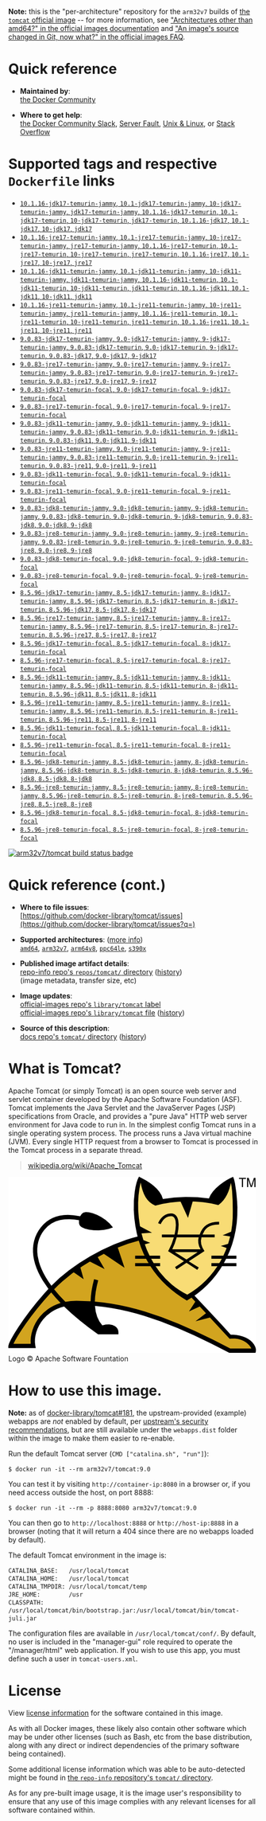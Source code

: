 <!--

********************************************************************************

WARNING:

    DO NOT EDIT "tomcat/README.md"

    IT IS AUTO-GENERATED

    (from the other files in "tomcat/" combined with a set of templates)

********************************************************************************

-->

**Note:** this is the "per-architecture" repository for the `arm32v7` builds of [the `tomcat` official image](https://hub.docker.com/_/tomcat) -- for more information, see ["Architectures other than amd64?" in the official images documentation](https://github.com/docker-library/official-images#architectures-other-than-amd64) and ["An image's source changed in Git, now what?" in the official images FAQ](https://github.com/docker-library/faq#an-images-source-changed-in-git-now-what).

# Quick reference

-	**Maintained by**:  
	[the Docker Community](https://github.com/docker-library/tomcat)

-	**Where to get help**:  
	[the Docker Community Slack](https://dockr.ly/comm-slack), [Server Fault](https://serverfault.com/help/on-topic), [Unix & Linux](https://unix.stackexchange.com/help/on-topic), or [Stack Overflow](https://stackoverflow.com/help/on-topic)

# Supported tags and respective `Dockerfile` links

-	[`10.1.16-jdk17-temurin-jammy`, `10.1-jdk17-temurin-jammy`, `10-jdk17-temurin-jammy`, `jdk17-temurin-jammy`, `10.1.16-jdk17-temurin`, `10.1-jdk17-temurin`, `10-jdk17-temurin`, `jdk17-temurin`, `10.1.16-jdk17`, `10.1-jdk17`, `10-jdk17`, `jdk17`](https://github.com/docker-library/tomcat/blob/a660cb89eebedecb9e40aa1fca003b5f42ef7462/10.1/jdk17/temurin-jammy/Dockerfile)
-	[`10.1.16-jre17-temurin-jammy`, `10.1-jre17-temurin-jammy`, `10-jre17-temurin-jammy`, `jre17-temurin-jammy`, `10.1.16-jre17-temurin`, `10.1-jre17-temurin`, `10-jre17-temurin`, `jre17-temurin`, `10.1.16-jre17`, `10.1-jre17`, `10-jre17`, `jre17`](https://github.com/docker-library/tomcat/blob/a660cb89eebedecb9e40aa1fca003b5f42ef7462/10.1/jre17/temurin-jammy/Dockerfile)
-	[`10.1.16-jdk11-temurin-jammy`, `10.1-jdk11-temurin-jammy`, `10-jdk11-temurin-jammy`, `jdk11-temurin-jammy`, `10.1.16-jdk11-temurin`, `10.1-jdk11-temurin`, `10-jdk11-temurin`, `jdk11-temurin`, `10.1.16-jdk11`, `10.1-jdk11`, `10-jdk11`, `jdk11`](https://github.com/docker-library/tomcat/blob/a660cb89eebedecb9e40aa1fca003b5f42ef7462/10.1/jdk11/temurin-jammy/Dockerfile)
-	[`10.1.16-jre11-temurin-jammy`, `10.1-jre11-temurin-jammy`, `10-jre11-temurin-jammy`, `jre11-temurin-jammy`, `10.1.16-jre11-temurin`, `10.1-jre11-temurin`, `10-jre11-temurin`, `jre11-temurin`, `10.1.16-jre11`, `10.1-jre11`, `10-jre11`, `jre11`](https://github.com/docker-library/tomcat/blob/a660cb89eebedecb9e40aa1fca003b5f42ef7462/10.1/jre11/temurin-jammy/Dockerfile)
-	[`9.0.83-jdk17-temurin-jammy`, `9.0-jdk17-temurin-jammy`, `9-jdk17-temurin-jammy`, `9.0.83-jdk17-temurin`, `9.0-jdk17-temurin`, `9-jdk17-temurin`, `9.0.83-jdk17`, `9.0-jdk17`, `9-jdk17`](https://github.com/docker-library/tomcat/blob/10b7fac0da8220b0ecd528c55f0f0fb229d92880/9.0/jdk17/temurin-jammy/Dockerfile)
-	[`9.0.83-jre17-temurin-jammy`, `9.0-jre17-temurin-jammy`, `9-jre17-temurin-jammy`, `9.0.83-jre17-temurin`, `9.0-jre17-temurin`, `9-jre17-temurin`, `9.0.83-jre17`, `9.0-jre17`, `9-jre17`](https://github.com/docker-library/tomcat/blob/10b7fac0da8220b0ecd528c55f0f0fb229d92880/9.0/jre17/temurin-jammy/Dockerfile)
-	[`9.0.83-jdk17-temurin-focal`, `9.0-jdk17-temurin-focal`, `9-jdk17-temurin-focal`](https://github.com/docker-library/tomcat/blob/10b7fac0da8220b0ecd528c55f0f0fb229d92880/9.0/jdk17/temurin-focal/Dockerfile)
-	[`9.0.83-jre17-temurin-focal`, `9.0-jre17-temurin-focal`, `9-jre17-temurin-focal`](https://github.com/docker-library/tomcat/blob/10b7fac0da8220b0ecd528c55f0f0fb229d92880/9.0/jre17/temurin-focal/Dockerfile)
-	[`9.0.83-jdk11-temurin-jammy`, `9.0-jdk11-temurin-jammy`, `9-jdk11-temurin-jammy`, `9.0.83-jdk11-temurin`, `9.0-jdk11-temurin`, `9-jdk11-temurin`, `9.0.83-jdk11`, `9.0-jdk11`, `9-jdk11`](https://github.com/docker-library/tomcat/blob/10b7fac0da8220b0ecd528c55f0f0fb229d92880/9.0/jdk11/temurin-jammy/Dockerfile)
-	[`9.0.83-jre11-temurin-jammy`, `9.0-jre11-temurin-jammy`, `9-jre11-temurin-jammy`, `9.0.83-jre11-temurin`, `9.0-jre11-temurin`, `9-jre11-temurin`, `9.0.83-jre11`, `9.0-jre11`, `9-jre11`](https://github.com/docker-library/tomcat/blob/10b7fac0da8220b0ecd528c55f0f0fb229d92880/9.0/jre11/temurin-jammy/Dockerfile)
-	[`9.0.83-jdk11-temurin-focal`, `9.0-jdk11-temurin-focal`, `9-jdk11-temurin-focal`](https://github.com/docker-library/tomcat/blob/10b7fac0da8220b0ecd528c55f0f0fb229d92880/9.0/jdk11/temurin-focal/Dockerfile)
-	[`9.0.83-jre11-temurin-focal`, `9.0-jre11-temurin-focal`, `9-jre11-temurin-focal`](https://github.com/docker-library/tomcat/blob/10b7fac0da8220b0ecd528c55f0f0fb229d92880/9.0/jre11/temurin-focal/Dockerfile)
-	[`9.0.83-jdk8-temurin-jammy`, `9.0-jdk8-temurin-jammy`, `9-jdk8-temurin-jammy`, `9.0.83-jdk8-temurin`, `9.0-jdk8-temurin`, `9-jdk8-temurin`, `9.0.83-jdk8`, `9.0-jdk8`, `9-jdk8`](https://github.com/docker-library/tomcat/blob/10b7fac0da8220b0ecd528c55f0f0fb229d92880/9.0/jdk8/temurin-jammy/Dockerfile)
-	[`9.0.83-jre8-temurin-jammy`, `9.0-jre8-temurin-jammy`, `9-jre8-temurin-jammy`, `9.0.83-jre8-temurin`, `9.0-jre8-temurin`, `9-jre8-temurin`, `9.0.83-jre8`, `9.0-jre8`, `9-jre8`](https://github.com/docker-library/tomcat/blob/10b7fac0da8220b0ecd528c55f0f0fb229d92880/9.0/jre8/temurin-jammy/Dockerfile)
-	[`9.0.83-jdk8-temurin-focal`, `9.0-jdk8-temurin-focal`, `9-jdk8-temurin-focal`](https://github.com/docker-library/tomcat/blob/10b7fac0da8220b0ecd528c55f0f0fb229d92880/9.0/jdk8/temurin-focal/Dockerfile)
-	[`9.0.83-jre8-temurin-focal`, `9.0-jre8-temurin-focal`, `9-jre8-temurin-focal`](https://github.com/docker-library/tomcat/blob/10b7fac0da8220b0ecd528c55f0f0fb229d92880/9.0/jre8/temurin-focal/Dockerfile)
-	[`8.5.96-jdk17-temurin-jammy`, `8.5-jdk17-temurin-jammy`, `8-jdk17-temurin-jammy`, `8.5.96-jdk17-temurin`, `8.5-jdk17-temurin`, `8-jdk17-temurin`, `8.5.96-jdk17`, `8.5-jdk17`, `8-jdk17`](https://github.com/docker-library/tomcat/blob/0c3f44cacfe98b75aae3c0447b76339dc7232b33/8.5/jdk17/temurin-jammy/Dockerfile)
-	[`8.5.96-jre17-temurin-jammy`, `8.5-jre17-temurin-jammy`, `8-jre17-temurin-jammy`, `8.5.96-jre17-temurin`, `8.5-jre17-temurin`, `8-jre17-temurin`, `8.5.96-jre17`, `8.5-jre17`, `8-jre17`](https://github.com/docker-library/tomcat/blob/0c3f44cacfe98b75aae3c0447b76339dc7232b33/8.5/jre17/temurin-jammy/Dockerfile)
-	[`8.5.96-jdk17-temurin-focal`, `8.5-jdk17-temurin-focal`, `8-jdk17-temurin-focal`](https://github.com/docker-library/tomcat/blob/0c3f44cacfe98b75aae3c0447b76339dc7232b33/8.5/jdk17/temurin-focal/Dockerfile)
-	[`8.5.96-jre17-temurin-focal`, `8.5-jre17-temurin-focal`, `8-jre17-temurin-focal`](https://github.com/docker-library/tomcat/blob/0c3f44cacfe98b75aae3c0447b76339dc7232b33/8.5/jre17/temurin-focal/Dockerfile)
-	[`8.5.96-jdk11-temurin-jammy`, `8.5-jdk11-temurin-jammy`, `8-jdk11-temurin-jammy`, `8.5.96-jdk11-temurin`, `8.5-jdk11-temurin`, `8-jdk11-temurin`, `8.5.96-jdk11`, `8.5-jdk11`, `8-jdk11`](https://github.com/docker-library/tomcat/blob/0c3f44cacfe98b75aae3c0447b76339dc7232b33/8.5/jdk11/temurin-jammy/Dockerfile)
-	[`8.5.96-jre11-temurin-jammy`, `8.5-jre11-temurin-jammy`, `8-jre11-temurin-jammy`, `8.5.96-jre11-temurin`, `8.5-jre11-temurin`, `8-jre11-temurin`, `8.5.96-jre11`, `8.5-jre11`, `8-jre11`](https://github.com/docker-library/tomcat/blob/0c3f44cacfe98b75aae3c0447b76339dc7232b33/8.5/jre11/temurin-jammy/Dockerfile)
-	[`8.5.96-jdk11-temurin-focal`, `8.5-jdk11-temurin-focal`, `8-jdk11-temurin-focal`](https://github.com/docker-library/tomcat/blob/0c3f44cacfe98b75aae3c0447b76339dc7232b33/8.5/jdk11/temurin-focal/Dockerfile)
-	[`8.5.96-jre11-temurin-focal`, `8.5-jre11-temurin-focal`, `8-jre11-temurin-focal`](https://github.com/docker-library/tomcat/blob/0c3f44cacfe98b75aae3c0447b76339dc7232b33/8.5/jre11/temurin-focal/Dockerfile)
-	[`8.5.96-jdk8-temurin-jammy`, `8.5-jdk8-temurin-jammy`, `8-jdk8-temurin-jammy`, `8.5.96-jdk8-temurin`, `8.5-jdk8-temurin`, `8-jdk8-temurin`, `8.5.96-jdk8`, `8.5-jdk8`, `8-jdk8`](https://github.com/docker-library/tomcat/blob/0c3f44cacfe98b75aae3c0447b76339dc7232b33/8.5/jdk8/temurin-jammy/Dockerfile)
-	[`8.5.96-jre8-temurin-jammy`, `8.5-jre8-temurin-jammy`, `8-jre8-temurin-jammy`, `8.5.96-jre8-temurin`, `8.5-jre8-temurin`, `8-jre8-temurin`, `8.5.96-jre8`, `8.5-jre8`, `8-jre8`](https://github.com/docker-library/tomcat/blob/0c3f44cacfe98b75aae3c0447b76339dc7232b33/8.5/jre8/temurin-jammy/Dockerfile)
-	[`8.5.96-jdk8-temurin-focal`, `8.5-jdk8-temurin-focal`, `8-jdk8-temurin-focal`](https://github.com/docker-library/tomcat/blob/0c3f44cacfe98b75aae3c0447b76339dc7232b33/8.5/jdk8/temurin-focal/Dockerfile)
-	[`8.5.96-jre8-temurin-focal`, `8.5-jre8-temurin-focal`, `8-jre8-temurin-focal`](https://github.com/docker-library/tomcat/blob/0c3f44cacfe98b75aae3c0447b76339dc7232b33/8.5/jre8/temurin-focal/Dockerfile)

[![arm32v7/tomcat build status badge](https://img.shields.io/jenkins/s/https/doi-janky.infosiftr.net/job/multiarch/job/arm32v7/job/tomcat.svg?label=arm32v7/tomcat%20%20build%20job)](https://doi-janky.infosiftr.net/job/multiarch/job/arm32v7/job/tomcat/)

# Quick reference (cont.)

-	**Where to file issues**:  
	[https://github.com/docker-library/tomcat/issues](https://github.com/docker-library/tomcat/issues?q=)

-	**Supported architectures**: ([more info](https://github.com/docker-library/official-images#architectures-other-than-amd64))  
	[`amd64`](https://hub.docker.com/r/amd64/tomcat/), [`arm32v7`](https://hub.docker.com/r/arm32v7/tomcat/), [`arm64v8`](https://hub.docker.com/r/arm64v8/tomcat/), [`ppc64le`](https://hub.docker.com/r/ppc64le/tomcat/), [`s390x`](https://hub.docker.com/r/s390x/tomcat/)

-	**Published image artifact details**:  
	[repo-info repo's `repos/tomcat/` directory](https://github.com/docker-library/repo-info/blob/master/repos/tomcat) ([history](https://github.com/docker-library/repo-info/commits/master/repos/tomcat))  
	(image metadata, transfer size, etc)

-	**Image updates**:  
	[official-images repo's `library/tomcat` label](https://github.com/docker-library/official-images/issues?q=label%3Alibrary%2Ftomcat)  
	[official-images repo's `library/tomcat` file](https://github.com/docker-library/official-images/blob/master/library/tomcat) ([history](https://github.com/docker-library/official-images/commits/master/library/tomcat))

-	**Source of this description**:  
	[docs repo's `tomcat/` directory](https://github.com/docker-library/docs/tree/master/tomcat) ([history](https://github.com/docker-library/docs/commits/master/tomcat))

# What is Tomcat?

Apache Tomcat (or simply Tomcat) is an open source web server and servlet container developed by the Apache Software Foundation (ASF). Tomcat implements the Java Servlet and the JavaServer Pages (JSP) specifications from Oracle, and provides a "pure Java" HTTP web server environment for Java code to run in. In the simplest config Tomcat runs in a single operating system process. The process runs a Java virtual machine (JVM). Every single HTTP request from a browser to Tomcat is processed in the Tomcat process in a separate thread.

> [wikipedia.org/wiki/Apache_Tomcat](https://en.wikipedia.org/wiki/Apache_Tomcat)

![logo](https://raw.githubusercontent.com/docker-library/docs/8e31eb93a02d504d0cfe1da435aa31b377fc627d/tomcat/logo.png)Logo &copy; Apache Software Fountation

# How to use this image.

**Note:** as of [docker-library/tomcat#181](https://github.com/docker-library/tomcat/pull/181), the upstream-provided (example) webapps are *not* enabled by default, per [upstream's security recommendations](https://tomcat.apache.org/tomcat-9.0-doc/security-howto.html#Default_web_applications), but are still available under the `webapps.dist` folder within the image to make them easier to re-enable.

Run the default Tomcat server (`CMD ["catalina.sh", "run"]`):

```console
$ docker run -it --rm arm32v7/tomcat:9.0
```

You can test it by visiting `http://container-ip:8080` in a browser or, if you need access outside the host, on port 8888:

```console
$ docker run -it --rm -p 8888:8080 arm32v7/tomcat:9.0
```

You can then go to `http://localhost:8888` or `http://host-ip:8888` in a browser (noting that it will return a 404 since there are no webapps loaded by default).

The default Tomcat environment in the image is:

	CATALINA_BASE:   /usr/local/tomcat
	CATALINA_HOME:   /usr/local/tomcat
	CATALINA_TMPDIR: /usr/local/tomcat/temp
	JRE_HOME:        /usr
	CLASSPATH:       /usr/local/tomcat/bin/bootstrap.jar:/usr/local/tomcat/bin/tomcat-juli.jar

The configuration files are available in `/usr/local/tomcat/conf/`. By default, no user is included in the "manager-gui" role required to operate the "/manager/html" web application. If you wish to use this app, you must define such a user in `tomcat-users.xml`.

# License

View [license information](https://www.apache.org/licenses/LICENSE-2.0) for the software contained in this image.

As with all Docker images, these likely also contain other software which may be under other licenses (such as Bash, etc from the base distribution, along with any direct or indirect dependencies of the primary software being contained).

Some additional license information which was able to be auto-detected might be found in [the `repo-info` repository's `tomcat/` directory](https://github.com/docker-library/repo-info/tree/master/repos/tomcat).

As for any pre-built image usage, it is the image user's responsibility to ensure that any use of this image complies with any relevant licenses for all software contained within.
